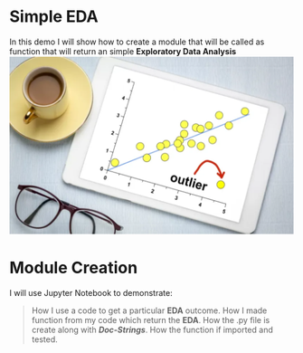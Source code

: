 # Simple EDA
In this demo I will show  how to create a module that will be called as function that will return an simple **Exploratory Data Analysis** ![EDA](/Photo/eda.png)

# Module Creation
I will use Jupyter Notebook to demonstrate:
> How I use a code to get a particular **EDA** outcome. 
> How I made function from my code which return the **EDA**.
> How the .py file is create along with ***Doc-Strings***.
> How the function if imported and tested. 

